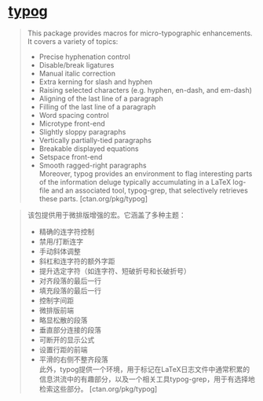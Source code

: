# [typog](https://www.ctan.org/pkg/typog)

> This package provides macros for micro-typographic enhancements. It covers a variety of topics:  
> - Precise hyphenation control
> - Disable/break ligatures
> - Manual italic correction
> - Extra kerning for slash and hyphen
> - Raising selected characters (e.g. hyphen, en-dash, and em-dash)
> - Aligning of the last line of a paragraph
> - Filling of the last line of a paragraph
> - Word spacing control
> - Microtype front-end
> - Slightly sloppy paragraphs
> - Vertically partially-tied paragraphs
> - Breakable displayed equations
> - Setspace front-end
> - Smooth ragged-right paragraphs  
> Moreover, typog provides an environment to flag interesting parts of the information deluge typically accumulating in a LaTeX log-file and an associated tool, typog-grep, that selectively retrieves these parts. [ctan.org/pkg/typog]

> 该包提供用于微排版增强的宏。它涵盖了多种主题：  
> - 精确的连字符控制
> - 禁用/打断连字
> - 手动斜体调整
> - 斜杠和连字符的额外字距
> - 提升选定字符（如连字符、短破折号和长破折号）
> - 对齐段落的最后一行
> - 填充段落的最后一行
> - 控制字间距
> - 微排版前端
> - 略显松散的段落
> - 垂直部分连接的段落
> - 可断开的显示公式
> - 设置行距的前端
> - 平滑的右侧不整齐段落  
> 此外，typog提供一个环境，用于标记在LaTeX日志文件中通常积累的信息洪流中的有趣部分，以及一个相关工具typog-grep，用于有选择地检索这些部分。 [ctan.org/pkg/typog]

